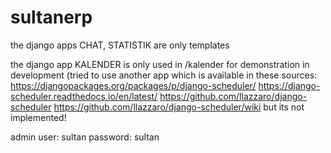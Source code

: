 # sultanerp

the django apps CHAT, STATISTIK are only templates

the django app KALENDER is only used in /kalender for demonstration in development (tried to use another app which is available in these sources:
https://djangopackages.org/packages/p/django-scheduler/
https://django-scheduler.readthedocs.io/en/latest/
https://github.com/llazzaro/django-scheduler
https://github.com/llazzaro/django-scheduler/wiki
but its not implemented!

admin
user: sultan
password: sultan

